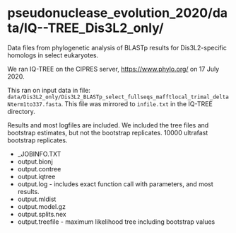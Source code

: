 # pseudonuclease_evolution_2020/data/IQ--TREE_Dis3L2_only/

Data files from phylogenetic analysis of BLASTp results for Dis3L2-specific homologs in select eukaryotes.

We ran IQ-TREE on the CIPRES server, https://www.phylo.org/ on 17 July 2020.

This ran on input data in file:
`data/Dis3L2_only/Dis3L2_BLASTp_select_fullseqs_mafftlocal_trimal_deltaNterm1to337.fasta`.
This file was mirrored to `infile.txt` in the IQ-TREE directory.

Results and most logfiles are included. We included the tree files and bootstrap estimates, but not the bootstrap replicates.
10000 ultrafast bootstrap replicates.

* _JOBINFO.TXT
* output.bionj
* output.contree
* output.iqtree
* output.log - includes exact function call with parameters, and most results.
* output.mldist
* output.model.gz
* output.splits.nex
* output.treefile - maximum likelihood tree including bootstrap values
